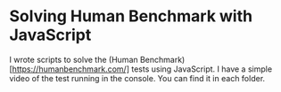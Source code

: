 # Solving Human Benchmark with JavaScript

I wrote scripts to solve the (Human Benchmark)[https://humanbenchmark.com/] tests using JavaScript. I have a simple video of the test running in the console. You can find it in each folder.
